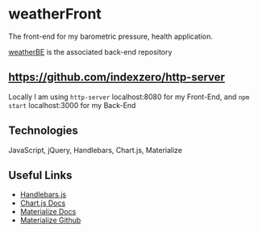 # weatherFront

The front-end for my barometric pressure, health application.

[weatherBE](https://github.com/faetea/weatherBE)
is the associated back-end repository

## <https://github.com/indexzero/http-server>

Locally I am using `http-server` localhost:8080 for my Front-End,
and `npm start` localhost:3000 for my Back-End

## Technologies

JavaScript, jQuery, Handlebars, Chart.js, Materialize

## Useful Links

-   [Handlebars.js](http://handlebarsjs.com/)
-   [Chart.js Docs](http://www.chartjs.org/docs/)
-   [Materialize Docs](http://materializecss.com/)
-   [Materialize Github](https://github.com/Dogfalo/materialize)
